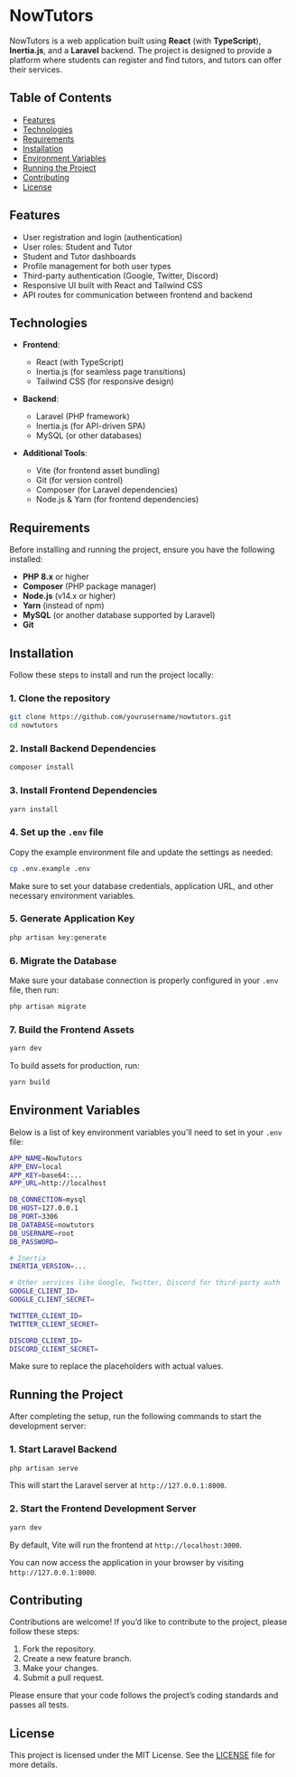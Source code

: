 # NowTutors

NowTutors is a web application built using **React** (with **TypeScript**), **Inertia.js**, and a **Laravel** backend. The project is designed to provide a platform where students can register and find tutors, and tutors can offer their services.

## Table of Contents
- [Features](#features)
- [Technologies](#technologies)
- [Requirements](#requirements)
- [Installation](#installation)
- [Environment Variables](#environment-variables)
- [Running the Project](#running-the-project)
- [Contributing](#contributing)
- [License](#license)

## Features

- User registration and login (authentication)
- User roles: Student and Tutor
- Student and Tutor dashboards
- Profile management for both user types
- Third-party authentication (Google, Twitter, Discord)
- Responsive UI built with React and Tailwind CSS
- API routes for communication between frontend and backend

## Technologies

- **Frontend**:
  - React (with TypeScript)
  - Inertia.js (for seamless page transitions)
  - Tailwind CSS (for responsive design)
  
- **Backend**:
  - Laravel (PHP framework)
  - Inertia.js (for API-driven SPA)
  - MySQL (or other databases)
  
- **Additional Tools**:
  - Vite (for frontend asset bundling)
  - Git (for version control)
  - Composer (for Laravel dependencies)
  - Node.js & Yarn (for frontend dependencies)

## Requirements

Before installing and running the project, ensure you have the following installed:

- **PHP 8.x** or higher
- **Composer** (PHP package manager)
- **Node.js** (v14.x or higher)
- **Yarn** (instead of npm)
- **MySQL** (or another database supported by Laravel)
- **Git**

## Installation

Follow these steps to install and run the project locally:

### 1. Clone the repository
```bash
git clone https://github.com/yourusername/nowtutors.git
cd nowtutors
```

### 2. Install Backend Dependencies
```bash
composer install
```

### 3. Install Frontend Dependencies
```bash
yarn install
```

### 4. Set up the `.env` file

Copy the example environment file and update the settings as needed:

```bash
cp .env.example .env
```

Make sure to set your database credentials, application URL, and other necessary environment variables.

### 5. Generate Application Key
```bash
php artisan key:generate
```

### 6. Migrate the Database
Make sure your database connection is properly configured in your `.env` file, then run:

```bash
php artisan migrate
```

### 7. Build the Frontend Assets
```bash
yarn dev
```

To build assets for production, run:

```bash
yarn build
```

## Environment Variables

Below is a list of key environment variables you'll need to set in your `.env` file:

```bash
APP_NAME=NowTutors
APP_ENV=local
APP_KEY=base64:...
APP_URL=http://localhost

DB_CONNECTION=mysql
DB_HOST=127.0.0.1
DB_PORT=3306
DB_DATABASE=nowtutors
DB_USERNAME=root
DB_PASSWORD=

# Inertia
INERTIA_VERSION=...

# Other services like Google, Twitter, Discord for third-party auth
GOOGLE_CLIENT_ID=
GOOGLE_CLIENT_SECRET=

TWITTER_CLIENT_ID=
TWITTER_CLIENT_SECRET=

DISCORD_CLIENT_ID=
DISCORD_CLIENT_SECRET=
```

Make sure to replace the placeholders with actual values.

## Running the Project

After completing the setup, run the following commands to start the development server:

### 1. Start Laravel Backend
```bash
php artisan serve
```

This will start the Laravel server at `http://127.0.0.1:8000`.

### 2. Start the Frontend Development Server
```bash
yarn dev
```

By default, Vite will run the frontend at `http://localhost:3000`.

You can now access the application in your browser by visiting `http://127.0.0.1:8000`.

## Contributing

Contributions are welcome! If you’d like to contribute to the project, please follow these steps:

1. Fork the repository.
2. Create a new feature branch.
3. Make your changes.
4. Submit a pull request.

Please ensure that your code follows the project’s coding standards and passes all tests.

## License

This project is licensed under the MIT License. See the [LICENSE](LICENSE) file for more details.